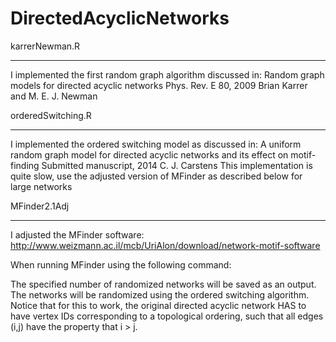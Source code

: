 DirectedAcyclicNetworks
=======================

karrerNewman.R
***********************
I implemented the first random graph algorithm discussed in: 
Random graph models for directed acyclic networks
Phys. Rev. E 80, 2009
Brian Karrer and M. E. J. Newman


orderedSwitching.R 
***********************
I implemented the ordered switching model as discussed in:
A uniform random graph model for directed acyclic networks and its effect on motif-finding
Submitted manuscript, 2014
C. J. Carstens
This implementation is quite slow, use the adjusted version  of MFinder as described below for large networks

MFinder2.1Adj
***********************
I adjusted the MFinder software:
http://www.weizmann.ac.il/mcb/UriAlon/download/network-motif-software

When running MFinder using the following command:

The specified number of randomized networks will be saved as an output. The networks will be randomized using the ordered switching algorithm. Notice that for this to work, the original directed acyclic network HAS to have vertex IDs corresponding to a topological ordering, such that all edges (i,j) have the property that i > j. 


